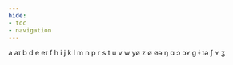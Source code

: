 ```yaml
---
hide:
- toc
- navigation
---
```

a
aɪ
b
d
e
eɪ
f
h
i
j
k
l
m
n
p
r
s
t
u
v
w
yø
z
ø
øə
ŋ
ɑ
ɔ
ɔʏ
ɡ
ɨ
ɪə
ʃ
ʏ
ʒ
